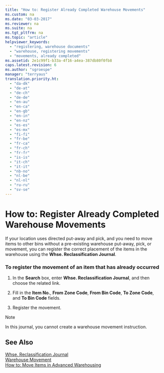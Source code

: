 ```yaml
---
title: "How to: Register Already Completed Warehouse Movements"
ms.custom: na
ms.date: "03-03-2017"
ms.reviewer: na
ms.suite: na
ms.tgt_pltfrm: na
ms.topic: "article"
helpviewer_keywords: 
  - "registering, warehouse documents"
  - "warehouse, registering movements"
  - "movements, already completed"
ms.assetid: 2e1c99f1-b33a-4f16-a4ea-387db80f0fb8
caps.latest.revision: 6
ms.author: "sgroespe"
manager: "terryaus"
translation.priority.ht: 
  - "da-dk"
  - "de-at"
  - "de-ch"
  - "de-de"
  - "en-au"
  - "en-ca"
  - "en-gb"
  - "en-in"
  - "en-nz"
  - "es-es"
  - "es-mx"
  - "fi-fi"
  - "fr-be"
  - "fr-ca"
  - "fr-ch"
  - "fr-fr"
  - "is-is"
  - "it-ch"
  - "it-it"
  - "nb-no"
  - "nl-be"
  - "nl-nl"
  - "ru-ru"
  - "sv-se"
---
```

# How to: Register Already Completed Warehouse Movements
If your location uses directed put\-away and pick, and you need to move items to other bins without a pre\-existing warehouse put\-away, pick, or movement, you can register the correct placement of the items in the warehouse using the **Whse. Reclassification Journal**.  
  
### To register the movement of an item that has already occurred  
  
1.  In the **Search** box, enter **Whse. Reclassification Journal**, and then choose the related link.  
  
2.  Fill in the **Item No.**, **From Zone Code**, **From Bin Code**, **To Zone Code**, and **To Bin Code** fields.  
  
3.  Register the movement.  
  
> [!NOTE]  
>  In this journal, you cannot create a warehouse movement instruction.  
  
## See Also  
 [Whse. Reclassification Journal](../Topic/\($%20N_7365%20Whse.%20Reclassification%20Journal%20$\).md)   
 [Warehouse Movement](../Topic/\($%20N_7315%20Warehouse%20Movement%20$\).md)   
 [How to: Move Items in Advanced Warehousing](../WarehouseActivities/how-to-move-items-in-advanced-warehousing.md)